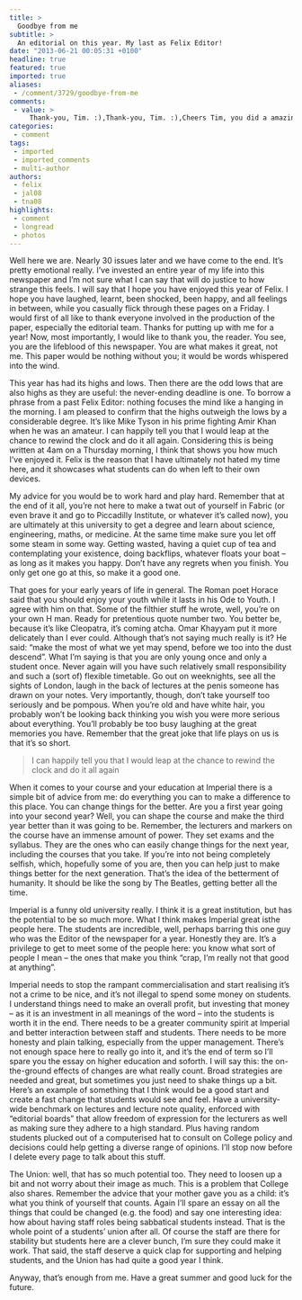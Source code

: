 ```yaml
---
title: >
  Goodbye from me
subtitle: >
  An editorial on this year. My last as Felix Editor!
date: "2013-06-21 00:05:31 +0100"
headline: true
featured: true
imported: true
aliases:
 - /comment/3729/goodbye-from-me
comments:
 - value: >
     Thank-you, Tim. :),Thank-you, Tim. :),Cheers Tim, you did a amazing job! Was great working with you this year! All the best for the future,Cheers Tim, you did a amazing job! Was great working with you this year! All the best for the future,Thanks Tim. <br>You have been great. Sometimes I felt you/the paper played it a bit safe, but on the whole the paper has been really well done this year,Thanks Tim. <br>You have been great. Sometimes I felt you/the paper played it a bit safe, but on the whole the paper has been really well done this year,Take a bow, son.,Take a bow, son.,Great work, Tim. Of course I'm a little biased.,Great work, Tim. Of course I'm a little biased.,Thank you so much Tim, it's been great to work with you, best of luck with what ever you do next, don't be a stranger, keep in touch,Thank you so much Tim, it's been great to work with you, best of luck with what ever you do next, don't be a stranger, keep in touch
categories:
 - comment
tags:
 - imported
 - imported_comments
 - multi-author
authors:
 - felix
 - jal08
 - tna08
highlights:
 - comment
 - longread
 - photos
---
```


Well here we are. Nearly 30 issues later and we have come to the end. It’s pretty emotional really. I’ve invested an entire year of my life into this newspaper and I’m not sure what I can say that will do justice to how strange this feels. I will say that I hope you have enjoyed this year of Felix. I hope you have laughed, learnt, been shocked, been happy, and all feelings in between, while you casually flick through these pages on a Friday. I would first of all like to thank everyone involved in the production of the paper, especially the editorial team. Thanks for putting up with me for a year! Now, most importantly, I would like to thank you, the reader. You see, you are the lifeblood of this newspaper. You are what makes it great, not me. This paper would be nothing without you; it would be words whispered into the wind.

This year has had its highs and lows. Then there are the odd lows that are also highs as they are useful: the never-ending deadline is one. To borrow a phrase from a past Felix Editor: nothing focuses the mind like a hanging in the morning. I am pleased to confirm that the highs outweigh the lows by a considerable degree. It’s like Mike Tyson in his prime fighting Amir Khan when he was an amateur. I can happily tell you that I would leap at the chance to rewind the clock and do it all again. Considering this is being written at 4am on a Thursday morning, I think that shows you how much I’ve enjoyed it. Felix is the reason that I have ultimately not hated my time here, and it showcases what students can do when left to their own devices.

My advice for you would be to work hard and play hard. Remember that at the end of it all, you’re not here to make a twat out of yourself in Fabric (or even brave it and go to Piccadilly Institute, or whatever it’s called now), you are ultimately at this university to get a degree and learn about science, engineering, maths, or medicine. At the same time make sure you let off some steam in some way. Getting wasted, having a quiet cup of tea and contemplating your existence, doing backflips, whatever floats your boat – as long as it makes you happy. Don’t have any regrets when you finish. You only get one go at this, so make it a good one.

That goes for your early years of life in general. The Roman poet Horace said that you should enjoy your youth while it lasts in his Ode to Youth. I agree with him on that. Some of the filthier stuff he wrote, well, you’re on your own H man. Ready for pretentious quote number two. You better be, because it’s like Cleopatra, it’s coming atcha. Omar Khayyam put it more delicately than I ever could. Although that’s not saying much really is it? He said: “make the most of what we yet may spend, before we too into the dust descend”. What I’m saying is that you are only young once and only a student once. Never again will you have such relatively small responsibility and such a (sort of) flexible timetable. Go out on weeknights, see all the sights of London, laugh in the back of lectures at the penis someone has drawn on your notes. Very importantly, though, don’t take yourself too seriously and be pompous. When you’re old and have white hair, you probably won’t be looking back thinking you wish you were more serious about everything. You’ll probably be too busy laughing at the great memories you have. Remember that the great joke that life plays on us is that it’s so short.

> I can happily tell you that I would leap at the chance to rewind the clock and do it all again

When it comes to your course and your education at Imperial there is a simple bit of advice from me: do everything you can to make a difference to this place. You can change things for the better. Are you a first year going into your second year? Well, you can shape the course and make the third year better than it was going to be. Remember, the lecturers and markers on the course have an immense amount of power. They set exams and the syllabus. They are the ones who can easily change things for the next year, including the courses that you take. If you’re into not being completely selfish, which, hopefully some of you are, then you can help just to make things better for the next generation. That’s the idea of the betterment of humanity. It should be like the song by The Beatles, getting better all the time.

Imperial is a funny old university really. I think it is a great institution, but has the potential to be so much more. What I think makes Imperial great isthe people here. The students are incredible, well, perhaps barring this one guy who was the Editor of the newspaper for a year. Honestly they are. It’s a privilege to get to meet some of the people here: you know what sort of people I mean – the ones that make you think “crap, I’m really not that good at anything”.

Imperial needs to stop the rampant commercialisation and start realising it’s not a crime to be nice, and it’s not illegal to spend some money on students. I understand things need to make an overall profit, but investing that money – as it is an investment in all meanings of the word – into the students is worth it in the end. There needs to be a greater community spirit at Imperial and better interaction between staff and students. There needs to be more honesty and plain talking, especially from the upper management. There’s not enough space here to really go into it, and it’s the end of term so I’ll spare you the essay on higher education and soforth. I will say this: the on-the-ground effects of changes are what really count. Broad strategies are needed and great, but sometimes you just need to shake things up a bit. Here’s an example of something that I think would be a good start and create a fast change that students would see and feel. Have a university-wide benchmark on lectures and lecture note quality, enforced with “editorial boards” that allow freedom of expression for the lecturers as well as making sure they adhere to a high standard. Plus having random students plucked out of a computerised hat to consult on College policy and decisions could help getting a diverse range of opinions. I’ll stop now before I delete every page to talk about this stuff.

The Union: well, that has so much potential too. They need to loosen up a bit and not worry about their image as much. This is a problem that College also shares. Remember the advice that your mother gave you as a child: it’s what you think of yourself that counts. Again I’ll spare an essay on all the things that could be changed (e.g. the food) and say one interesting idea: how about having staff roles being sabbatical students instead. That is the whole point of a students’ union after all. Of course the staff are there for stability but students here are a clever bunch, I’m sure they could make it work. That said, the staff deserve a quick clap for supporting and helping students, and the Union has had quite a good year I think.

Anyway, that’s enough from me. Have a great summer and good luck for the future.

